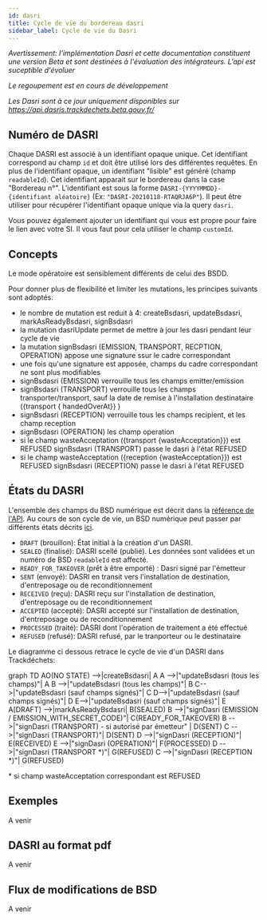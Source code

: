 ```yaml
---
id: dasri
title: Cycle de vie du bordereau dasri
sidebar_label: Cycle de vie du Dasri
---
```

*Avertissement: l'implémentation Dasri et cette documentation constituent une version Beta et sont destinées à l'évaluation des intégrateurs. L'api est suceptible d'évoluer* 

*Le regoupement est en cours de développement*

*Les Dasri sont à ce jour uniquement disponibles sur https://api.dasris.trackdechets.beta.gouv.fr/*

## Numéro de DASRI

Chaque DASRI est associé à un identifiant opaque unique. Cet identifiant correspond au champ `id` et doit être utilisé lors des différentes requêtes. En plus de l'identifiant opaque, un identifiant "lisible" est généré (champ `readableId`). Cet identifiant apparait sur le bordereau dans la case "Bordereau n°". L'identifiant est sous la forme `DASRI-{YYYYMMDD}-{identifiant aléatoire}` (Ex: `"DASRI-20210118-RTAQRJA6P"`). Il peut être utiliser pour récupérer l'identifiant opaque unique via la query `dasri`.

Vous pouvez également ajouter un identifiant qui vous est propre pour faire le lien avec votre SI. Il vous faut pour cela utiliser le champ `customId`.

## Concepts

Le mode opératoire est sensiblement différents de celui des BSDD.

Pour donner plus de flexibilité et limiter les mutations, les principes suivants sont adoptés:
- le nombre de mutation est reduit à 4: createBsdasri, updateBsdasri, markAsReadyBsdasri, signBsdasri
- la mutation dasriUpdate permet de mettre à jour les dasri pendant leur cycle de vie
- la mutation signBsdasri (EMISSION, TRANSPORT, RECPTION, OPERATION) appose une signature ssur le cadre correspondant
- une fois qu'une signature est apposée, champs du cadre correspondant ne sont plus modifiables
- signBsdasri (EMISSION) verrouille tous les champs emitter/emission
- signBsdasri (TRANSPORT) verrouille tous les champs transporter/transport, sauf la date de remise à l'installation destinataire ({transport { handedOverAt}}
)
- signBsdasri (RECEPTION) verrouille tous les champs recipient, et les champ reception
- signBsdasri (OPERATION) les champ operation
- si le champ wasteAcceptation ({transport {wasteAcceptation}}) est REFUSED signBsdasri (TRANSPORT) passe le dasri à l'état REFUSED
- si le champ wasteAcceptation ({reception {wasteAcceptation}}) est REFUSED signBsdasri (RECEPTION) passe le dasri à l'état REFUSED
 

## États du DASRI

L'ensemble des champs du BSD numérique est décrit dans la [référence de l'API](api-reference.md#form). Au cours de son cycle de vie, un BSD numérique peut passer par différents états décrits [ici](api-reference.md#formstatus).

- `DRAFT` (brouillon): État initial à la création d'un DASRI.
- `SEALED` (finalisé): DASRI scellé (publié). Les données sont validées et un numéro de BSD `readableId` est affecté.
- `READY_FOR_TAKEOVER` (prêt à être emporté) : Dasri signé par l'émetteur
- `SENT` (envoyé): DASRI en transit vers l'installation de destination, d'entreposage ou de reconditionnement
- `RECEIVED` (reçu): DASRI reçu sur l'installation de destination, d'entreposage ou de reconditionnement
- `ACCEPTED` (accepté): DASRI accepté sur l'installation de destination, d'entreposage ou de reconditionnement
- `PROCESSED` (traité): DASRI dont l'opération de traitement a été effectué
- `REFUSED` (refusé): DASRI refusé, par le tranporteur ou le destinataire

<script src="https://unpkg.com/mermaid@8.1.0/dist/mermaid.min.js"></script>
<script>mermaid.initialize({startOnLoad:true});</script>

Le diagramme ci dessous retrace le cycle de vie d'un DASRI dans Trackdéchets:

<div class="mermaid">
graph TD
AO(NO STATE) -->|createBsdasri| A
A -->|"updateBsdasri (tous les champs)"| A
B -->|"updateBsdasri (tous les champs)"| B
C-->|"updateBsdasri (sauf champs signés)"| C
D-->|"updateBsdasri (sauf champs signés)"| D
E-->|"updateBsdasri (sauf champs signés)"| E
A[DRAFT] -->|markAsReadyBsdasri| B(SEALED)
B -->|"signDasri (EMISSION / EMISSION_WITH_SECRET_CODE)"| C(READY_FOR_TAKEOVER)
B -->|"signDasri (TRANSPORT) - si autorisé par émetteur" | D(SENT)
C -->|"signDasri (TRANSPORT)"| D(SENT)
D -->|"signDasri (RECEPTION)"| E(RECEIVED)
E -->|"signDasri (OPERATION)"| F(PROCESSED)
D -->|"signDasri (TRANSPORT *)"| G(REFUSED)
C -->|"signDasri (RECEPTION *)"| G(REFUSED)

</div>

 \* si champ wasteAcceptation correspondant  est REFUSED
## Exemples

A venir

## DASRI au format pdf

A venir

## Flux de modifications de BSD

A venir

